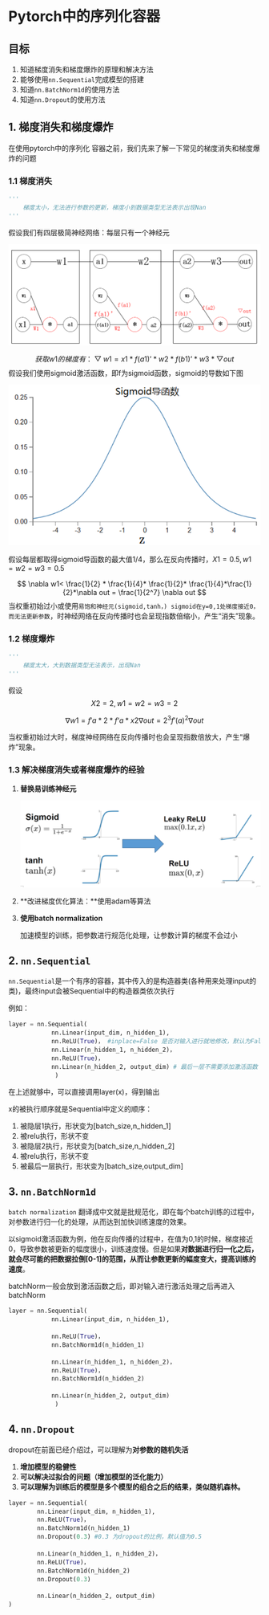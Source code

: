 # Pytorch中的序列化容器

## 目标

1. 知道梯度消失和梯度爆炸的原理和解决方法
2. 能够使用`nn.Sequential`完成模型的搭建
3. 知道`nn.BatchNorm1d`的使用方法
4. 知道`nn.Dropout`的使用方法

## 1. 梯度消失和梯度爆炸

在使用pytorch中的序列化 容器之前，我们先来了解一下常见的梯度消失和梯度爆炸的问题

### 1.1 梯度消失

```python
'''
	梯度太小，无法进行参数的更新，梯度小到数据类型无法表示出现Nan
'''
```

假设我们有四层极简神经网络：每层只有一个神经元

![](../images/1.3/梯度消失.png)

$$
获取w1的梯度有：▽w1 = x1*f(a1)’*w2*f(b1)’*w3*▽out
$$
假设我们使用sigmoid激活函数，即f为sigmoid函数，sigmoid的导数如下图

![](../images/1.3/sigmoid导数.png)

假设每层都取得sigmoid导函数的最大值1/4，那么在反向传播时，$X1=0.5,w1=w2=w3=0.5$

$$
\nabla w1< \frac{1}{2} * \frac{1}{4}* \frac{1}{2}* \frac{1}{4}*\frac{1}{2}*\nabla out = \frac{1}{2^7} \nabla out
$$
当权重初始过小或使用`易饱和神经元(sigmoid,tanh，) sigmoid在y=0,1处梯度接近0，而无法更新参数`，时神经网络在反向传播时也会呈现指数倍缩小，产生“消失”现象。



### 1.2 梯度爆炸

```python
'''
	梯度太大，大到数据类型无法表示，出现Nan
'''
```



假设
$$
X2=2,w1=w2=w3=2​
$$

$$
\nabla w1 = f'{a}*2*f‘{a}*x2\nabla out = 2^3f'(a)^2 \nabla out 
$$

 当权重初始过大时，梯度神经网络在反向传播时也会呈现指数倍放大，产生“爆炸”现象。



### 1.3 **解决梯度消失或者梯度爆炸的经验**

1. **替换易训练神经元**

   ![](../images/1.3/替换激活函数.png)

2. **改进梯度优化算法：**使用adam等算法

3. **使用batch normalization**

   ​	加速模型的训练，把参数进行规范化处理，让参数计算的梯度不会过小



## 2. `nn.Sequential`

`nn.Sequential`是一个有序的容器，其中传入的是构造器类(各种用来处理input的类)，最终input会被Sequential中的构造器类依次执行

例如：

```python
layer = nn.Sequential(
            nn.Linear(input_dim, n_hidden_1), 
            nn.ReLU(True)， #inplace=False 是否对输入进行就地修改，默认为False
            nn.Linear(n_hidden_1, n_hidden_2)，
            nn.ReLU(True)，
            nn.Linear(n_hidden_2, output_dim) # 最后一层不需要添加激活函数
             )
```

在上述就够中，可以直接调用layer(x)，得到输出

x的被执行顺序就是Sequential中定义的顺序：

1. 被隐层1执行，形状变为[batch_size,n_hidden_1]
2. 被relu执行，形状不变
3. 被隐层2执行，形状变为[batch_size,n_hidden_2]
4. 被relu执行，形状不变
5. 被最后一层执行，形状变为[batch_size,output_dim]



## 3. `nn.BatchNorm1d`

`batch normalization`  翻译成中文就是批规范化，即在每个batch训练的过程中，对参数进行归一化的处理，从而达到加快训练速度的效果。

以sigmoid激活函数为例，他在反向传播的过程中，在值为0,1的时候，梯度接近0，导致参数被更新的幅度很小，训练速度慢。但是如果**对数据进行归一化之后，就会尽可能的把数据拉倒[0-1]的范围，从而让参数更新的幅度变大，提高训练的速度**。

batchNorm一般会放到激活函数之后，即对输入进行激活处理之后再进入batchNorm

```python
layer = nn.Sequential(
            nn.Linear(input_dim, n_hidden_1),
    		
            nn.ReLU(True)， 
    		nn.BatchNorm1d(n_hidden_1)
    
            nn.Linear(n_hidden_1, n_hidden_2)，
            nn.ReLU(True)，
    		nn.BatchNorm1d(n_hidden_2)

            nn.Linear(n_hidden_2, output_dim) 
             )
```

## 4. `nn.Dropout`

dropout在前面已经介绍过，可以理解为**对参数的随机失活**

1. **增加模型的稳健性**
2. **可以解决过拟合的问题（增加模型的泛化能力）**
3. **可以理解为训练后的模型是多个模型的组合之后的结果，类似随机森林。**

```python
layer = nn.Sequential(
        nn.Linear(input_dim, n_hidden_1),
        nn.ReLU(True)， 
        nn.BatchNorm1d(n_hidden_1)
        nn.Dropout(0.3) #0.3 为dropout的比例，默认值为0.5

        nn.Linear(n_hidden_1, n_hidden_2)，
        nn.ReLU(True)，
        nn.BatchNorm1d(n_hidden_2)
        nn.Dropout(0.3)

        nn.Linear(n_hidden_2, output_dim) 
)
```

